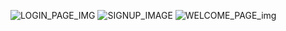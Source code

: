 ![LOGIN_PAGE_IMG](https://github.com/user-attachments/assets/c88803c7-bedf-4a50-b9fe-184fc9f764fd)
![SIGNUP_IMAGE](https://github.com/user-attachments/assets/ad8f1a7e-2ab5-481d-ae39-62b7edc42985)
![WELCOME_PAGE_img](https://github.com/user-attachments/assets/133a3bee-af3c-41d2-b407-4fbb74426e22)
